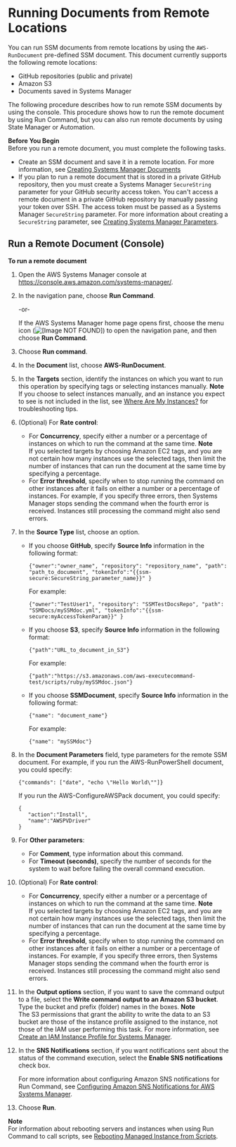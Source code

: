 # Running Documents from Remote Locations<a name="run-remote-documents"></a>

You can run SSM documents from remote locations by using the `AWS-RunDocument` pre\-defined SSM document\. This document currently supports the following remote locations:
+ GitHub repositories \(public and private\)
+ Amazon S3
+ Documents saved in Systems Manager

The following procedure describes how to run remote SSM documents by using the console\. This procedure shows how to run the remote document by using Run Command, but you can also run remote documents by using State Manager or Automation\.

**Before You Begin**  
Before you run a remote document, you must complete the following tasks\.
+ Create an SSM document and save it in a remote location\. For more information, see [Creating Systems Manager Documents](create-ssm-doc.md)
+ If you plan to run a remote document that is stored in a private GitHub repository, then you must create a Systems Manager `SecureString` parameter for your GitHub security access token\. You can't access a remote document in a private GitHub repository by manually passing your token over SSH\. The access token must be passed as a Systems Manager `SecureString` parameter\. For more information about creating a `SecureString` parameter, see [Creating Systems Manager Parameters](sysman-paramstore-su-create.md)\.

## Run a Remote Document \(Console\)<a name="run-remote-documents-console"></a>

**To run a remote document**

1. Open the AWS Systems Manager console at [https://console\.aws\.amazon\.com/systems\-manager/](https://console.aws.amazon.com/systems-manager/)\.

1. In the navigation pane, choose **Run Command**\.

   \-or\-

   If the AWS Systems Manager home page opens first, choose the menu icon \(![\[Image NOT FOUND\]](http://docs.aws.amazon.com/systems-manager/latest/userguide/images/menu-icon-small.png)\) to open the navigation pane, and then choose **Run Command**\.

1. Choose **Run command**\.

1. In the **Document** list, choose **AWS\-RunDocument**\.

1. In the **Targets** section, identify the instances on which you want to run this operation by specifying tags or selecting instances manually\.
**Note**  
If you choose to select instances manually, and an instance you expect to see is not included in the list, see [Where Are My Instances?](troubleshooting-remote-commands.md#where-are-instances) for troubleshooting tips\.

1. \(Optional\) For **Rate control**:
   + For **Concurrency**, specify either a number or a percentage of instances on which to run the command at the same time\.
**Note**  
If you selected targets by choosing Amazon EC2 tags, and you are not certain how many instances use the selected tags, then limit the number of instances that can run the document at the same time by specifying a percentage\.
   + For **Error threshold**, specify when to stop running the command on other instances after it fails on either a number or a percentage of instances\. For example, if you specify three errors, then Systems Manager stops sending the command when the fourth error is received\. Instances still processing the command might also send errors\.

1. In the **Source Type** list, choose an option\. 
   + If you choose **GitHub**, specify **Source Info** information in the following format:

     ```
     {"owner":"owner_name", "repository": "repository_name", "path": "path_to_document", "tokenInfo":"{{ssm-secure:SecureString_parameter_name}}" }
     ```

     For example:

     ```
     {"owner":"TestUser1", "repository": "SSMTestDocsRepo", "path": "SSMDocs/mySSMdoc.yml", "tokenInfo":"{{ssm-secure:myAccessTokenParam}}" }
     ```
   + If you choose **S3**, specify **Source Info** information in the following format:

     ```
     {"path":"URL_to_document_in_S3"}
     ```

     For example:

     ```
     {"path":"https://s3.amazonaws.com/aws-executecommand-test/scripts/ruby/mySSMdoc.json"}
     ```
   + If you choose **SSMDocument**, specify **Source Info** information in the following format:

     ```
     {"name": "document_name"}
     ```

     For example:

     ```
     {"name": "mySSMdoc"}
     ```

1. In the **Document Parameters** field, type parameters for the remote SSM document\. For example, if you run the AWS\-RunPowerShell document, you could specify:

   ```
   {"commands": ["date", "echo \"Hello World\""]}
   ```

   If you run the AWS\-ConfigureAWSPack document, you could specify:

   ```
   {
      "action":"Install",
      "name":"AWSPVDriver"
   }
   ```

1. For **Other parameters**:
   + For **Comment**, type information about this command\.
   + For **Timeout \(seconds\)**, specify the number of seconds for the system to wait before failing the overall command execution\. 

1. \(Optional\) For **Rate control**:
   + For **Concurrency**, specify either a number or a percentage of instances on which to run the command at the same time\.
**Note**  
If you selected targets by choosing Amazon EC2 tags, and you are not certain how many instances use the selected tags, then limit the number of instances that can run the document at the same time by specifying a percentage\.
   + For **Error threshold**, specify when to stop running the command on other instances after it fails on either a number or a percentage of instances\. For example, if you specify three errors, then Systems Manager stops sending the command when the fourth error is received\. Instances still processing the command might also send errors\.

1. In the **Output options** section, if you want to save the command output to a file, select the **Write command output to an Amazon S3 bucket**\. Type the bucket and prefix \(folder\) names in the boxes\.
**Note**  
The S3 permissions that grant the ability to write the data to an S3 bucket are those of the instance profile assigned to the instance, not those of the IAM user performing this task\. For more information, see [Create an IAM Instance Profile for Systems Manager](setup-instance-profile.md)\.

1. In the **SNS Notifications** section, if you want notifications sent about the status of the command execution, select the **Enable SNS notifications** check box\.

   For more information about configuring Amazon SNS notifications for Run Command, see [Configuring Amazon SNS Notifications for AWS Systems Manager](monitoring-sns-notifications.md)\.

1. Choose **Run**\.

**Note**  
For information about rebooting servers and instances when using Run Command to call scripts, see [Rebooting Managed Instance from Scripts](send-commands-reboot.md)\.